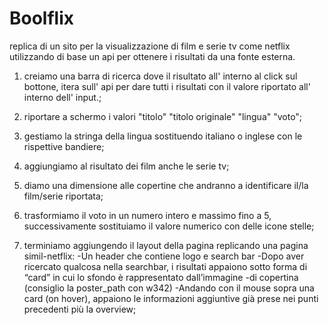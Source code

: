 # Boolflix

replica di un sito per la visualizzazione di film e serie tv come netflix utilizzando di base un api per ottenere i risultati da una fonte esterna.

1. creiamo una barra di ricerca dove il risultato all' interno al click sul bottone, itera sull' api per dare tutti i risultati con
   il valore riportato all' interno dell' input.;

2. riportare a schermo i valori "titolo" "titolo originale" "lingua" "voto";

3. gestiamo la stringa della lingua sostituendo italiano o inglese con le rispettive bandiere;

4. aggiungiamo al risultato dei film anche le serie tv;

5. diamo una dimensione alle copertine che andranno a identificare il/la film/serie riportata;

6. trasformiamo il voto in un numero intero e massimo fino a 5, successivamente sostituiamo il valore numerico con delle icone stelle;

7. terminiamo aggiungendo il layout della pagina replicando una pagina simil-netflix:
   -Un header che contiene logo e search bar
   -Dopo aver ricercato qualcosa nella searchbar, i risultati appaiono sotto forma di “card” in cui lo sfondo è rappresentato dall’immagine -di copertina (consiglio la poster_path con w342)
   -Andando con il mouse sopra una card (on hover), appaiono le informazioni aggiuntive già prese nei punti precedenti più la overview;
